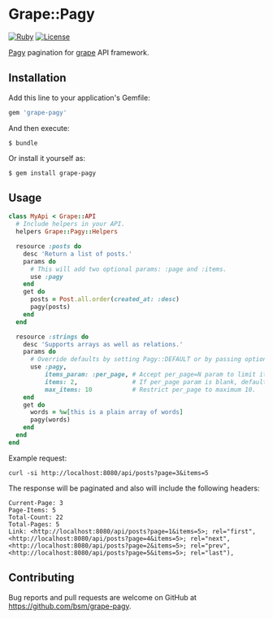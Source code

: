 # Grape::Pagy

[![Ruby](https://github.com/bsm/grape-pagy/actions/workflows/ruby.yml/badge.svg)](https://github.com/bsm/grape-pagy/actions/workflows/ruby.yml)
[![License](https://img.shields.io/badge/License-Apache%202.0-blue.svg)](https://opensource.org/licenses/Apache-2.0)

[Pagy](https://github.com/ddnexus/pagy) pagination for [grape](https://github.com/ruby-grape/grape) API framework.

## Installation

Add this line to your application's Gemfile:

```ruby
gem 'grape-pagy'
```

And then execute:

```
$ bundle
```

Or install it yourself as:

```
$ gem install grape-pagy
```

## Usage

```ruby
class MyApi < Grape::API
  # Include helpers in your API.
  helpers Grape::Pagy::Helpers

  resource :posts do
    desc 'Return a list of posts.'
    params do
      # This will add two optional params: :page and :items.
      use :pagy
    end
    get do
      posts = Post.all.order(created_at: :desc)
      pagy(posts)
    end
  end

  resource :strings do
    desc 'Supports arrays as well as relations.'
    params do
      # Override defaults by setting Pagy::DEFAULT or by passing options.
      use :pagy,
          items_param: :per_page, # Accept per_page=N param to limit items.
          items: 2,               # If per_page param is blank, default to 2.
          max_items: 10           # Restrict per_page to maximum 10.
    end
    get do
      words = %w[this is a plain array of words]
      pagy(words)
    end
  end
end
```

Example request:

```shell
curl -si http://localhost:8080/api/posts?page=3&items=5
```

The response will be paginated and also will include the following headers:

```
Current-Page: 3
Page-Items: 5
Total-Count: 22
Total-Pages: 5
Link: <http://localhost:8080/api/posts?page=1&items=5>; rel="first", <http://localhost:8080/api/posts?page=4&items=5>; rel="next", <http://localhost:8080/api/posts?page=2&items=5>; rel="prev", <http://localhost:8080/api/posts?page=5&items=5>; rel="last"),
```

## Contributing

Bug reports and pull requests are welcome on GitHub at https://github.com/bsm/grape-pagy.
